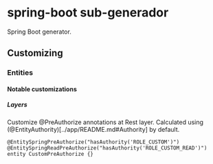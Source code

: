 # spring-boot sub-generador

Spring Boot generator.

## Customizing

### Entities

#### Notable customizations

##### Layers

Customize @PreAuthorize annotations at Rest layer.
Calculated using (@EntityAuthority)[../app/README.md#Authority] by default.

```
@EntitySpringPreAuthorize("hasAuthority('ROLE_CUSTOM')")
@EntitySpringReadPreAuthorize("hasAuthority('ROLE_CUSTOM_READ')")
entity CustomPreAuthorize {}
```
